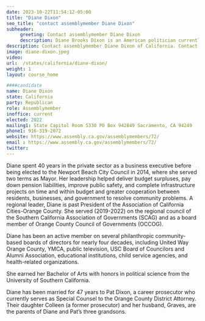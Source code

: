```yaml
---
date: 2023-10-22T11:54:12-05:00
title: "Diane Dixon"
seo_title: "contact assemblymember Diane Dixon"
subheader:
     greeting: Contact assemblymember Diane Dixon
     description: Diane Brooks Dixon is an American politician currently serving in the California State Assembly. As a member of the Republican Party, she represents the 72nd State Assembly District.
description: Contact assemblymember Diane Dixon of California. Contact information for Diane Dixon includes email address, phone number, and mailing address.
image: diane-dixon.jpeg
video:
url:  /states/california/diane-dixon/
weight: 1
layout: course_home

####candidate
name: Diane Dixon
state: California
party: Republican
role: Assemblymember
inoffice: current
elected: 2022
mailing1: State Capitol Room 5330 PO Box 942849 Sacramento, CA 94249
phone1: 916-319-2072
website: https://www.assembly.ca.gov/assemblymembers/72/
email : https://www.assembly.ca.gov/assemblymembers/72/
twitter:
---
```


Diane spent 40 years in the private sector as a business executive before being elected to the Newport Beach City Council in 2014, where she served two terms as Mayor. Her leadership helped deliver budget surpluses, pay down pension liabilities, improve public safety, and complete infrastructure projects on time and within budget and greater cooperation between residents, businesses, and government to resolve community problems. A regional leader, Diane is past President of the Association of California Cities-Orange County. She served (2019-2022) on the regional council of the Southern California Association of Governments (SCAG) and as a board member of Orange County Council of Governments (OCCOG).

Diane has been an active member on several philanthropic community-based boards of directors for nearly four decades, including United Way Orange County, YMCA, public television, USC Board of Councilors and Alumni Association, educational institutions, child service agencies, and health-related organizations.

She earned her Bachelor of Arts with honors in political science from the University of Southern California.

Diane has been married for 47 years to Pat Dixon, a career prosecutor who currently serves as Special Counsel to the Orange County District Attorney. Their daughter Colleen (a former prosecutor) and her husband, Graves, are the parents of Diane and Pat’s three grandsons.
